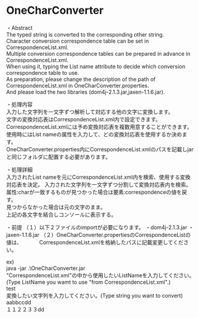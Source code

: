 # OneCharConverter

・Abstract<br>
The typed string is converted to the corresponding other string.<br>
Character conversion correspondence table can be set in CorrespondenceList.xml.<br>
Multiple conversion correspondence tables can be prepared in advance in CorrespondenceList.xml.<br>
When using it, typing the List name attribute to decide which conversion correspondence table to use.<br>
As preparation, please change the description of the path of CorrespondenceList.xml in OneCharConverter.properties.<br>
And please load the two libraries (dom4j-2.1.3.jar,jaxen-1.1.6.jar).<br>

・処理内容<br>
入力した文字列を一文字ずつ解析して対応する他の文字に変換します。<br>
文字の変換対応表はCorrespondenceList.xml内で設定できます。<br>
CorrespondenceList.xmlには予め変換対応表を複数用意することができます。<br>
使用時にはList nameの属性を入力して、どの変換対応表を使用するか決めます。<br>
OneCharConverter.properties内にCorrespondenceList.xmlのパスを記載しjarと同じフォルダに配置する必要があります。<br>

・処理詳細<br>
入力されたList nameを元にCorrespondenceList.xml内を検索、使用する変換対応表を決定。
入力された文字列を一文字ずつ分割して変換対応表内を検索。<br>
属性:charが一致するものが見つかった場合は要素:correspondenceの値を戻す。<br>
見つからなかった場合は元の文字のまま。<br>
上記の各文字を結合しコンソールに表示する。<br>

・前提
（１）以下２ファイルのimportが必要になります。
・dom4j-2.1.3.jar
・jaxen-1.1.6.jar
（２）OneCharConverter.propertiesのCorrespondenceListの値は、
　　　CorrespondenceList.xmlを格納したパスに記載変更してください。

ex)<br>
java -jar .\OneCharConverter.jar<br>
"CorrespondenceList.xml"の中から使用したいListNameを入力してください。(Type ListName you wamt to use "from CorrespondenceList.xml".)<br>
test<br>
変換したい文字列を入力してください。(Type string you want to convert)<br>
aabbccdd<br>
１１２２３３dd<br>

